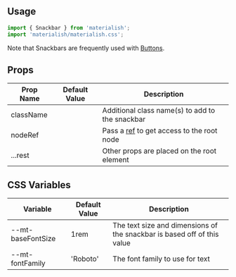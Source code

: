 ## Usage

```jsx
import { Snackbar } from 'materialish';
import 'materialish/materialish.css';
```

Note that Snackbars are frequently used with [Buttons](/components/button).

## Props

| Prop Name | Default Value | Description                                                                                 |
| --------- | ------------- | ------------------------------------------------------------------------------------------- |
| className |               | Additional class name(s) to add to the snackbar                                             |
| nodeRef   |               | Pass a [ref](https://reactjs.org/docs/refs-and-the-dom.html) to get access to the root node |
| ...rest   |               | Other props are placed on the root element                                                  |

## CSS Variables

| Variable          | Default Value | Description                                                             |
| ----------------- | ------------- | ----------------------------------------------------------------------- |
| --mt-baseFontSize | 1rem          | The text size and dimensions of the snackbar is based off of this value |
| --mt-fontFamily   | 'Roboto'      | The font family to use for text                                         |
